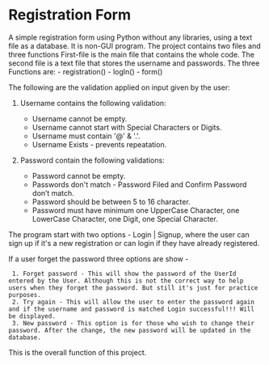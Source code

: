 # Registration Form

A simple registration form using Python without any libraries, using a text file as a database. It is non-GUI program.
The project contains two files and three functions
First-file is the main file that contains the whole code. 
The second file is a text file that stores the username and passwords.
The three Functions are:
     - registration()
     - logIn()
     - form()
 
 The following are the validation applied on input given by the user:
 
1. Username contains the following validation:
     - Username cannot be empty.
     - Username cannot start with Special Characters or Digits.
     - Username must contain '@' & '.'.
     - Username Exists - prevents repeatation. 

2. Password contain the following  validations:
     - Password cannot be empty.
     - Passwords don't match - Password Filed and Confirm Password don’t match.
     - Password should be between 5 to 16 character.
     - Password must have minimum one UpperCase Character, one LowerCase Character, one Digit, one Special Character.

The program start with two options - Login | Signup, where the user can sign up if it's a new registration or can login if they have already registered. 

If a user forget the password three options are show - 
    
     1. Forget password - This will show the password of the UserId entered by the User. Although this is not the correct way to help users when they forget the password. But still it's just for practice purposes.
     2. Try again - This will allow the user to enter the password again and if the username and password is matched Login successful!!! Will be displayed.
     3. New password - This option is for those who wish to change their password. After the change, the new password will be updated in the database. 

This is the overall function of this project.
 
 
